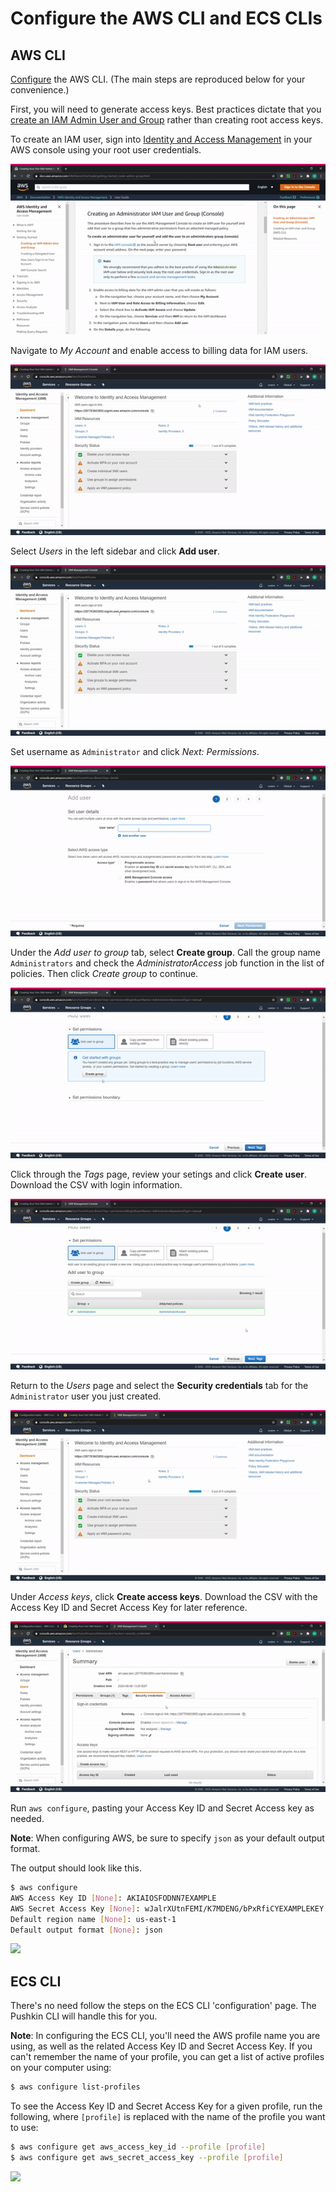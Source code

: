 # Configure the AWS CLI and ECS CLIs

## AWS CLI

[Configure](https://docs.aws.amazon.com/cli/latest/userguide/cli-chap-configure.html) the AWS CLI. (The main steps are reproduced below for your convenience.)

First, you will need to generate access keys. Best practices dictate that you [create an IAM Admin User and Group](https://docs.aws.amazon.com/IAM/latest/UserGuide/getting-started_create-admin-group.html) rather than creating root access keys. 

To create an IAM user, sign into [Identity and Access Management](https://console.aws.amazon.com/iam/) in your AWS console using your root user credentials.

![](../../.gitbook/assets/aws_8.gif)

Navigate to *My Account* and enable access to billing data for IAM users.

![](../../.gitbook/assets/aws_10.gif)

Select *Users* in the left sidebar and click **Add user**. 

![](../../.gitbook/assets/aws_12.gif)

Set username as `Administrator` and click *Next: Permissions*.

![](../../.gitbook/assets/aws_13.gif)

Under the *Add user to group* tab, select **Create group**. Call the group name `Administrators` and check the *AdministratorAccess* job function in the list of policies. Then click *Create group* to continue.

![](../../.gitbook/assets/aws_14.gif)

Click through the *Tags* page, review your setings and click **Create user**. Download the CSV with login information.

![](../../.gitbook/assets/aws_15.gif)

Return to the *Users* page and select the **Security credentials** tab for the `Administrator` user you just created. 

![](../../.gitbook/assets/aws_16.gif)

Under *Access keys*, click **Create access keys**. Download the CSV with the Access Key ID and Secret Access Key for later reference.

![](../../.gitbook/assets/aws_17.gif)


Run `aws configure`, pasting your Access Key ID and Secret Access key as needed.

**Note**: When configuring AWS, be sure to specify `json` as your default output format.

The output should look like this.

```bash
$ aws configure
AWS Access Key ID [None]: AKIAIOSFODNN7EXAMPLE
AWS Secret Access Key [None]: wJalrXUtnFEMI/K7MDENG/bPxRfiCYEXAMPLEKEY
Default region name [None]: us-east-1
Default output format [None]: json
```

![](../../.gitbook/assets/aws_24.gif)


## ECS CLI

There's no need follow the steps on the ECS CLI 'configuration' page. The Pushkin CLI will handle this for you.


**Note**: In configuring the ECS CLI, you'll need the AWS profile name you are using, as well as the related Access Key ID and Secret Access Key. If you can't remember the name of your profile, you can get a list of active profiles on your computer using:

```bash
$ aws configure list-profiles
```

To see the Access Key ID and Secret Access Key for a given profile, run the following, where `[profile]` is replaced with the name of the profile you want to use:

```bash
$ aws configure get aws_access_key_id --profile [profile]
$ aws configure get aws_secret_access_key --profile [profile]
```


![](../../.gitbook/assets/aws_25.gif)
